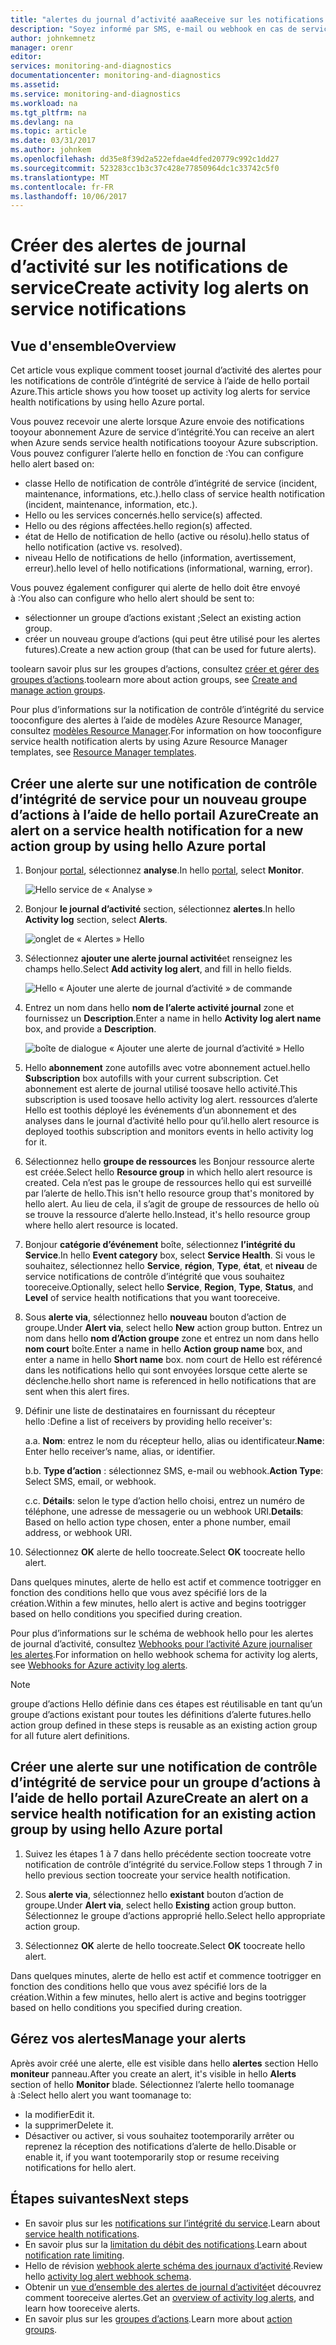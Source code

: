 ```yaml
---
title: "alertes du journal d’activité aaaReceive sur les notifications de service | Documents Microsoft"
description: "Soyez informé par SMS, e-mail ou webhook en cas de service Azure."
author: johnkemnetz
manager: orenr
editor: 
services: monitoring-and-diagnostics
documentationcenter: monitoring-and-diagnostics
ms.assetid: 
ms.service: monitoring-and-diagnostics
ms.workload: na
ms.tgt_pltfrm: na
ms.devlang: na
ms.topic: article
ms.date: 03/31/2017
ms.author: johnkem
ms.openlocfilehash: dd35e8f39d2a522efdae4dfed20779c992c1dd27
ms.sourcegitcommit: 523283cc1b3c37c428e77850964dc1c33742c5f0
ms.translationtype: MT
ms.contentlocale: fr-FR
ms.lasthandoff: 10/06/2017
---
```

# <a name="create-activity-log-alerts-on-service-notifications"></a><span data-ttu-id="383db-103">Créer des alertes de journal d’activité sur les notifications de service</span><span class="sxs-lookup"><span data-stu-id="383db-103">Create activity log alerts on service notifications</span></span>
## <a name="overview"></a><span data-ttu-id="383db-104">Vue d'ensemble</span><span class="sxs-lookup"><span data-stu-id="383db-104">Overview</span></span>
<span data-ttu-id="383db-105">Cet article vous explique comment tooset journal d’activité des alertes pour les notifications de contrôle d’intégrité de service à l’aide de hello portail Azure.</span><span class="sxs-lookup"><span data-stu-id="383db-105">This article shows you how tooset up activity log alerts for service health notifications by using hello Azure portal.</span></span>  

<span data-ttu-id="383db-106">Vous pouvez recevoir une alerte lorsque Azure envoie des notifications tooyour abonnement Azure de service d’intégrité.</span><span class="sxs-lookup"><span data-stu-id="383db-106">You can receive an alert when Azure sends service health notifications tooyour Azure subscription.</span></span> <span data-ttu-id="383db-107">Vous pouvez configurer l’alerte hello en fonction de :</span><span class="sxs-lookup"><span data-stu-id="383db-107">You can configure hello alert based on:</span></span>

- <span data-ttu-id="383db-108">classe Hello de notification de contrôle d’intégrité de service (incident, maintenance, informations, etc.).</span><span class="sxs-lookup"><span data-stu-id="383db-108">hello class of service health notification (incident, maintenance, information, etc.).</span></span>
- <span data-ttu-id="383db-109">Hello ou les services concernés.</span><span class="sxs-lookup"><span data-stu-id="383db-109">hello service(s) affected.</span></span>
- <span data-ttu-id="383db-110">Hello ou des régions affectées.</span><span class="sxs-lookup"><span data-stu-id="383db-110">hello region(s) affected.</span></span>
- <span data-ttu-id="383db-111">état de Hello de notification de hello (active ou résolu).</span><span class="sxs-lookup"><span data-stu-id="383db-111">hello status of hello notification (active vs. resolved).</span></span>
- <span data-ttu-id="383db-112">niveau Hello de notifications de hello (information, avertissement, erreur).</span><span class="sxs-lookup"><span data-stu-id="383db-112">hello level of hello notifications (informational, warning, error).</span></span>

<span data-ttu-id="383db-113">Vous pouvez également configurer qui alerte de hello doit être envoyé à :</span><span class="sxs-lookup"><span data-stu-id="383db-113">You also can configure who hello alert should be sent to:</span></span>

- <span data-ttu-id="383db-114">sélectionner un groupe d’actions existant ;</span><span class="sxs-lookup"><span data-stu-id="383db-114">Select an existing action group.</span></span>
- <span data-ttu-id="383db-115">créer un nouveau groupe d’actions (qui peut être utilisé pour les alertes futures).</span><span class="sxs-lookup"><span data-stu-id="383db-115">Create a new action group (that can be used for future alerts).</span></span>

<span data-ttu-id="383db-116">toolearn savoir plus sur les groupes d’actions, consultez [créer et gérer des groupes d’actions](monitoring-action-groups.md).</span><span class="sxs-lookup"><span data-stu-id="383db-116">toolearn more about action groups, see [Create and manage action groups](monitoring-action-groups.md).</span></span>

<span data-ttu-id="383db-117">Pour plus d’informations sur la notification de contrôle d’intégrité du service tooconfigure des alertes à l’aide de modèles Azure Resource Manager, consultez [modèles Resource Manager](monitoring-create-activity-log-alerts-with-resource-manager-template.md).</span><span class="sxs-lookup"><span data-stu-id="383db-117">For information on how tooconfigure service health notification alerts by using Azure Resource Manager templates, see [Resource Manager templates](monitoring-create-activity-log-alerts-with-resource-manager-template.md).</span></span>

## <a name="create-an-alert-on-a-service-health-notification-for-a-new-action-group-by-using-hello-azure-portal"></a><span data-ttu-id="383db-118">Créer une alerte sur une notification de contrôle d’intégrité de service pour un nouveau groupe d’actions à l’aide de hello portail Azure</span><span class="sxs-lookup"><span data-stu-id="383db-118">Create an alert on a service health notification for a new action group by using hello Azure portal</span></span>
1. <span data-ttu-id="383db-119">Bonjour [portal](https://portal.azure.com), sélectionnez **analyse**.</span><span class="sxs-lookup"><span data-stu-id="383db-119">In hello [portal](https://portal.azure.com), select **Monitor**.</span></span>

    ![Hello service de « Analyse »](./media/monitoring-activity-log-alerts-on-service-notifications/home-monitor.png)

2. <span data-ttu-id="383db-121">Bonjour **le journal d’activité** section, sélectionnez **alertes**.</span><span class="sxs-lookup"><span data-stu-id="383db-121">In hello **Activity log** section, select **Alerts**.</span></span>

    ![onglet de « Alertes » Hello](./media/monitoring-activity-log-alerts-on-service-notifications/alerts-blades.png)

3. <span data-ttu-id="383db-123">Sélectionnez **ajouter une alerte journal activité**et renseignez les champs hello.</span><span class="sxs-lookup"><span data-stu-id="383db-123">Select **Add activity log alert**, and fill in hello fields.</span></span>

    ![Hello « Ajouter une alerte de journal d’activité » de commande](./media/monitoring-activity-log-alerts-on-service-notifications/add-activity-log-alert.png)

4. <span data-ttu-id="383db-125">Entrez un nom dans hello **nom de l’alerte activité journal** zone et fournissez un **Description**.</span><span class="sxs-lookup"><span data-stu-id="383db-125">Enter a name in hello **Activity log alert name** box, and provide a **Description**.</span></span>

    ![boîte de dialogue « Ajouter une alerte de journal d’activité » Hello](./media/monitoring-activity-log-alerts-on-service-notifications/activity-log-alert-service-notification-new-action-group.png)

5. <span data-ttu-id="383db-127">Hello **abonnement** zone autofills avec votre abonnement actuel.</span><span class="sxs-lookup"><span data-stu-id="383db-127">hello **Subscription** box autofills with your current subscription.</span></span> <span data-ttu-id="383db-128">Cet abonnement est alerte de journal utilisé toosave hello activité.</span><span class="sxs-lookup"><span data-stu-id="383db-128">This subscription is used toosave hello activity log alert.</span></span> <span data-ttu-id="383db-129">ressources d’alerte Hello est toothis déployé les événements d’un abonnement et des analyses dans le journal d’activité hello pour qu’il.</span><span class="sxs-lookup"><span data-stu-id="383db-129">hello alert resource is deployed toothis subscription and monitors events in hello activity log for it.</span></span>

6. <span data-ttu-id="383db-130">Sélectionnez hello **groupe de ressources** les Bonjour ressource alerte est créée.</span><span class="sxs-lookup"><span data-stu-id="383db-130">Select hello **Resource group** in which hello alert resource is created.</span></span> <span data-ttu-id="383db-131">Cela n’est pas le groupe de ressources hello qui est surveillé par l’alerte de hello.</span><span class="sxs-lookup"><span data-stu-id="383db-131">This isn't hello resource group that's monitored by hello alert.</span></span> <span data-ttu-id="383db-132">Au lieu de cela, il s’agit de groupe de ressources de hello où se trouve la ressource d’alerte hello.</span><span class="sxs-lookup"><span data-stu-id="383db-132">Instead, it's hello resource group where hello alert resource is located.</span></span>

7. <span data-ttu-id="383db-133">Bonjour **catégorie d’événement** boîte, sélectionnez **l’intégrité du Service**.</span><span class="sxs-lookup"><span data-stu-id="383db-133">In hello **Event category** box, select **Service Health**.</span></span> <span data-ttu-id="383db-134">Si vous le souhaitez, sélectionnez hello **Service**, **région**, **Type**, **état**, et **niveau** de service notifications de contrôle d’intégrité que vous souhaitez tooreceive.</span><span class="sxs-lookup"><span data-stu-id="383db-134">Optionally, select hello **Service**, **Region**, **Type**, **Status**, and **Level** of service health notifications that you want tooreceive.</span></span>

8. <span data-ttu-id="383db-135">Sous **alerte via**, sélectionnez hello **nouveau** bouton d’action de groupe.</span><span class="sxs-lookup"><span data-stu-id="383db-135">Under **Alert via**, select hello **New** action group button.</span></span> <span data-ttu-id="383db-136">Entrez un nom dans hello **nom d’Action groupe** zone et entrez un nom dans hello **nom court** boîte.</span><span class="sxs-lookup"><span data-stu-id="383db-136">Enter a name in hello **Action group name** box, and enter a name in hello **Short name** box.</span></span> <span data-ttu-id="383db-137">nom court de Hello est référencé dans les notifications hello qui sont envoyées lorsque cette alerte se déclenche.</span><span class="sxs-lookup"><span data-stu-id="383db-137">hello short name is referenced in hello notifications that are sent when this alert fires.</span></span>

9. <span data-ttu-id="383db-138">Définir une liste de destinataires en fournissant du récepteur hello :</span><span class="sxs-lookup"><span data-stu-id="383db-138">Define a list of receivers by providing hello receiver's:</span></span>

    <span data-ttu-id="383db-139">a.</span><span class="sxs-lookup"><span data-stu-id="383db-139">a.</span></span> <span data-ttu-id="383db-140">**Nom**: entrez le nom du récepteur hello, alias ou identificateur.</span><span class="sxs-lookup"><span data-stu-id="383db-140">**Name**: Enter hello receiver’s name, alias, or identifier.</span></span>

    <span data-ttu-id="383db-141">b.</span><span class="sxs-lookup"><span data-stu-id="383db-141">b.</span></span> <span data-ttu-id="383db-142">**Type d’action** : sélectionnez SMS, e-mail ou webhook.</span><span class="sxs-lookup"><span data-stu-id="383db-142">**Action Type**: Select SMS, email, or webhook.</span></span>

    <span data-ttu-id="383db-143">c.</span><span class="sxs-lookup"><span data-stu-id="383db-143">c.</span></span> <span data-ttu-id="383db-144">**Détails**: selon le type d’action hello choisi, entrez un numéro de téléphone, une adresse de messagerie ou un webhook URI.</span><span class="sxs-lookup"><span data-stu-id="383db-144">**Details**: Based on hello action type chosen, enter a phone number, email address, or webhook URI.</span></span>

10. <span data-ttu-id="383db-145">Sélectionnez **OK** alerte de hello toocreate.</span><span class="sxs-lookup"><span data-stu-id="383db-145">Select **OK** toocreate hello alert.</span></span>

<span data-ttu-id="383db-146">Dans quelques minutes, alerte de hello est actif et commence tootrigger en fonction des conditions hello que vous avez spécifié lors de la création.</span><span class="sxs-lookup"><span data-stu-id="383db-146">Within a few minutes, hello alert is active and begins tootrigger based on hello conditions you specified during creation.</span></span>

<span data-ttu-id="383db-147">Pour plus d’informations sur le schéma de webhook hello pour les alertes de journal d’activité, consultez [Webhooks pour l’activité Azure journaliser les alertes](monitoring-activity-log-alerts-webhook.md).</span><span class="sxs-lookup"><span data-stu-id="383db-147">For information on hello webhook schema for activity log alerts, see [Webhooks for Azure activity log alerts](monitoring-activity-log-alerts-webhook.md).</span></span>

>[!NOTE]
><span data-ttu-id="383db-148">groupe d’actions Hello définie dans ces étapes est réutilisable en tant qu’un groupe d’actions existant pour toutes les définitions d’alerte futures.</span><span class="sxs-lookup"><span data-stu-id="383db-148">hello action group defined in these steps is reusable as an existing action group for all future alert definitions.</span></span>
>
>

## <a name="create-an-alert-on-a-service-health-notification-for-an-existing-action-group-by-using-hello-azure-portal"></a><span data-ttu-id="383db-149">Créer une alerte sur une notification de contrôle d’intégrité de service pour un groupe d’actions à l’aide de hello portail Azure</span><span class="sxs-lookup"><span data-stu-id="383db-149">Create an alert on a service health notification for an existing action group by using hello Azure portal</span></span>

1. <span data-ttu-id="383db-150">Suivez les étapes 1 à 7 dans hello précédente section toocreate votre notification de contrôle d’intégrité du service.</span><span class="sxs-lookup"><span data-stu-id="383db-150">Follow steps 1 through 7 in hello previous section toocreate your service health notification.</span></span> 

2. <span data-ttu-id="383db-151">Sous **alerte via**, sélectionnez hello **existant** bouton d’action de groupe.</span><span class="sxs-lookup"><span data-stu-id="383db-151">Under **Alert via**, select hello **Existing** action group button.</span></span> <span data-ttu-id="383db-152">Sélectionnez le groupe d’actions approprié hello.</span><span class="sxs-lookup"><span data-stu-id="383db-152">Select hello appropriate action group.</span></span>

3. <span data-ttu-id="383db-153">Sélectionnez **OK** alerte de hello toocreate.</span><span class="sxs-lookup"><span data-stu-id="383db-153">Select **OK** toocreate hello alert.</span></span>

<span data-ttu-id="383db-154">Dans quelques minutes, alerte de hello est actif et commence tootrigger en fonction des conditions hello que vous avez spécifié lors de la création.</span><span class="sxs-lookup"><span data-stu-id="383db-154">Within a few minutes, hello alert is active and begins tootrigger based on hello conditions you specified during creation.</span></span>

## <a name="manage-your-alerts"></a><span data-ttu-id="383db-155">Gérez vos alertes</span><span class="sxs-lookup"><span data-stu-id="383db-155">Manage your alerts</span></span>

<span data-ttu-id="383db-156">Après avoir créé une alerte, elle est visible dans hello **alertes** section Hello **moniteur** panneau.</span><span class="sxs-lookup"><span data-stu-id="383db-156">After you create an alert, it's visible in hello **Alerts** section of hello **Monitor** blade.</span></span> <span data-ttu-id="383db-157">Sélectionnez l’alerte hello toomanage à :</span><span class="sxs-lookup"><span data-stu-id="383db-157">Select hello alert you want toomanage to:</span></span>

* <span data-ttu-id="383db-158">la modifier</span><span class="sxs-lookup"><span data-stu-id="383db-158">Edit it.</span></span>
* <span data-ttu-id="383db-159">la supprimer</span><span class="sxs-lookup"><span data-stu-id="383db-159">Delete it.</span></span>
* <span data-ttu-id="383db-160">Désactiver ou activer, si vous souhaitez tootemporarily arrêter ou reprenez la réception des notifications d’alerte de hello.</span><span class="sxs-lookup"><span data-stu-id="383db-160">Disable or enable it, if you want tootemporarily stop or resume receiving notifications for hello alert.</span></span>

## <a name="next-steps"></a><span data-ttu-id="383db-161">Étapes suivantes</span><span class="sxs-lookup"><span data-stu-id="383db-161">Next steps</span></span>
- <span data-ttu-id="383db-162">En savoir plus sur les [notifications sur l’intégrité du service](monitoring-service-notifications.md).</span><span class="sxs-lookup"><span data-stu-id="383db-162">Learn about [service health notifications](monitoring-service-notifications.md).</span></span>
- <span data-ttu-id="383db-163">En savoir plus sur la [limitation du débit des notifications](monitoring-alerts-rate-limiting.md).</span><span class="sxs-lookup"><span data-stu-id="383db-163">Learn about [notification rate limiting](monitoring-alerts-rate-limiting.md).</span></span>
- <span data-ttu-id="383db-164">Hello de révision [webhook alerte schéma des journaux d’activité](monitoring-activity-log-alerts-webhook.md).</span><span class="sxs-lookup"><span data-stu-id="383db-164">Review hello [activity log alert webhook schema](monitoring-activity-log-alerts-webhook.md).</span></span>
- <span data-ttu-id="383db-165">Obtenir un [vue d’ensemble des alertes de journal d’activité](monitoring-overview-alerts.md)et découvrez comment tooreceive alertes.</span><span class="sxs-lookup"><span data-stu-id="383db-165">Get an [overview of activity log alerts](monitoring-overview-alerts.md), and learn how tooreceive alerts.</span></span> 
- <span data-ttu-id="383db-166">En savoir plus sur les [groupes d’actions](monitoring-action-groups.md).</span><span class="sxs-lookup"><span data-stu-id="383db-166">Learn more about [action groups](monitoring-action-groups.md).</span></span>
